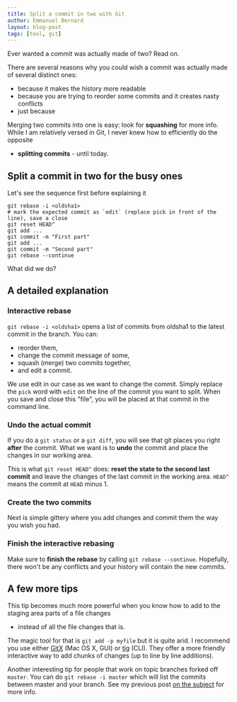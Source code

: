 ```yaml
---
title: Split a commit in two with Git
author: Emmanuel Bernard
layout: blog-post
tags: [tool, git]
---
```

Ever wanted a commit was actually made of two? Read on.

There are several reasons why you could wish a commit was actually made of several distinct ones:

* because it makes the history more readable
* because you are trying to reorder some commits and it creates nasty conflicts
* just because

Merging two commits into one is easy: look for **squashing** for more info.
While I am relatively versed in Git, I never knew how to efficiently do the opposite
- **splitting commits** - until today.

## Split a commit in two for the busy ones

Let's see the sequence first before explaining it

    git rebase -i <oldsha1>
    # mark the expected commit as `edit` (replace pick in front of the line), save a close
    git reset HEAD^
    git add ...
    git commit -m "First part"
    git add ...
    git commit -m "Second part"
    git rebase --continue

What did we do?

## A detailed explanation

### Interactive rebase

`git rebase -i <oldsha1>` opens a list of commits from oldsha1 to the latest commit in the branch.
You can:

* reorder them,
* change the commit message of some,
* squash (merge) two commits together,
* and edit a commit.

We use edit in our case as we want to change the commit.
Simply replace the `pick` word with `edit` on the line of the commit you want to split.
When you save and close this "file",
you will be placed at that commit in the command line.

### Undo the actual commit

If you do a `git status` or a `git diff`,
you will see that git places you right **after** the commit.
What we want is to **undo** the commit
and place the changes in our working area.

This is what `git reset HEAD^` does: **reset the state to the second last commit**
and leave the changes of the last commit in the working area.
`HEAD^` means the commit at `HEAD` minus 1.

### Create the two commits

Next is simple gittery where you add changes and commit them the way you wish you had.

### Finish the interactive rebasing

Make sure to **finish the rebase** by calling `git rebase --continue`.
Hopefully, there won't be any conflicts and your history will contain the new commits.

## A few more tips

This tip becomes much more powerful
when you know how to add to the staging area parts of a file changes
- instead of all the file changes that is.

The magic tool for that is `git add -p myfile` but it is quite arid.
I recommend you use either [GitX](http://gitx.frim.nl) (Mac OS X, GUI)
or [tig](http://jonas.nitro.dk/tig/) (CLI).
They offer a more friendly interactive way to add chunks of changes (up to line by line additions).

Another interesting tip for people that work on topic branches forked off `master`.
You can do `git rebase -i master` which will list the commits between master and your branch.
See my previous post [on the subject](/blog/2012/05/15/pro-tip-git-rebase/)
for more info.

